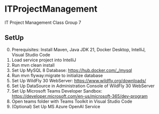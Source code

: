 # ITProjectManagement
IT Project Management Class Group 7

## SetUp
0. Prerequisites: Install Maven, Java JDK 21, Docker Desktop, IntelliJ, Visual Studio Code
1. Load service project into IntelliJ
2. Run mvn clean install
3. Set Up MySQL 8 Database: https://hub.docker.com/_/mysql
4. Run mvn flyway:migrate to initialize database
6. Set Up WildFly 30 WebServer: https://www.wildfly.org/downloads/
7. Set Up DataSource in Administration Console of WildFly 30 WebServer
9. Set Up Microsoft Teams Developer Sandbox: https://developer.microsoft.com/en-us/microsoft-365/dev-program
10. Open teams folder with Teams Toolkit in Visual Studio Code
11. (Optional) Set Up MS Azure OpenAI Service
